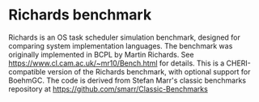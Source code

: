 # Richards benchmark

Richards is an OS task scheduler simulation benchmark, designed for 
comparing system implementation languages. The benchmark was originally
implemented in BCPL by Martin Richards.
See https://www.cl.cam.ac.uk/~mr10/Bench.html for details.
This is a CHERI-compatible version of the Richards benchmark, with
optional support for BoehmGC. The code is derived from Stefan Marr's
classic benchmarks repository at
https://github.com/smarr/Classic-Benchmarks
